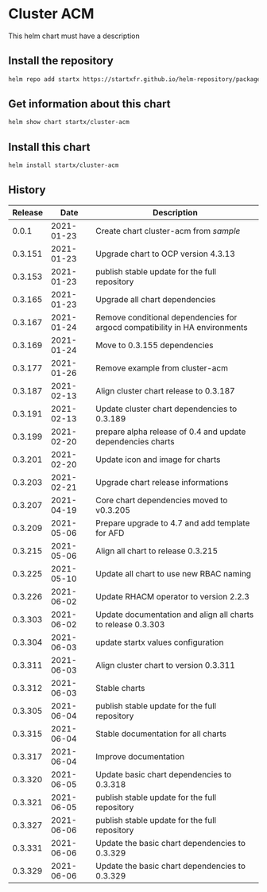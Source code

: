 # Cluster ACM

This helm chart must have a description

## Install the repository

```bash
helm repo add startx https://startxfr.github.io/helm-repository/packages/
```

## Get information about this chart

```bash
helm show chart startx/cluster-acm
```

## Install this chart

```bash
helm install startx/cluster-acm
```

## History

| Release | Date       | Description                                                                 |
| ------- | ---------- | --------------------------------------------------------------------------- |
| 0.0.1   | 2021-01-23 | Create chart cluster-acm from _sample_                                      |
| 0.3.151 | 2021-01-23 | Upgrade chart to OCP version 4.3.13                                         |
| 0.3.153 | 2021-01-23 | publish stable update for the full repository                               |
| 0.3.165 | 2021-01-23 | Upgrade all chart dependencies                                              |
| 0.3.167 | 2021-01-24 | Remove conditional dependencies for argocd compatibility in HA environments |
| 0.3.169 | 2021-01-24 | Move to 0.3.155 dependencies                                                |
| 0.3.177 | 2021-01-26 | Remove example from cluster-acm                                             |
| 0.3.187 | 2021-02-13 | Align cluster chart release to 0.3.187                                      |
| 0.3.191 | 2021-02-13 | Update cluster chart dependencies to 0.3.189                                |
| 0.3.199 | 2021-02-20 | prepare alpha release of 0.4 and update dependencies charts                 |
| 0.3.201 | 2021-02-20 | Update icon and image for charts                                            |
| 0.3.203 | 2021-02-21 | Upgrade chart release informations                                          |
| 0.3.207 | 2021-04-19 | Core chart dependencies moved to v0.3.205                                   |
| 0.3.209 | 2021-05-06 | Prepare upgrade to 4.7 and add template for AFD                             |
| 0.3.215 | 2021-05-06 | Align all chart to release 0.3.215                                          |
| 0.3.225 | 2021-05-10 | Update all chart to use new RBAC naming                                     |
| 0.3.226 | 2021-06-02 | Update RHACM operator to version 2.2.3                                      |
| 0.3.303 | 2021-06-02 | Update documentation and align all charts to release 0.3.303                |
| 0.3.304 | 2021-06-03 | update startx values configuration                                          |
| 0.3.311 | 2021-06-03 | Align cluster chart to version 0.3.311                                      |
| 0.3.312 | 2021-06-03 | Stable charts                                                               |
| 0.3.305 | 2021-06-04 | publish stable update for the full repository
| 0.3.315 | 2021-06-04 | Stable documentation for all charts
| 0.3.317 | 2021-06-04 | Improve documentation
| 0.3.320 | 2021-06-05 | Update basic chart dependencies to 0.3.318
| 0.3.321 | 2021-06-05 | publish stable update for the full repository
| 0.3.327 | 2021-06-06 | publish stable update for the full repository
| 0.3.331 | 2021-06-06 | Update the basic chart dependencies to 0.3.329
| 0.3.329 | 2021-06-06 | Update the basic chart dependencies to 0.3.329
